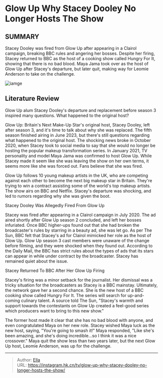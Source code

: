 # Glow Up Why Stacey Dooley No Longer Hosts The Show


## SUMMARY 



  Stacey Dooley was fired from Glow Up after appearing in a Clairol campaign, breaking BBC rules and angering her bosses.   Despite her firing, Stacey returned to BBC as the host of a cooking show called Hungry For It, showing that there is no bad blood.   Maya Jama took over as the host of Glow Up after Stacey&#39;s departure, but later quit, making way for Leomie Anderson to take on the challenge.  

![iamge](https://static1.srcdn.com/wordpress/wp-content/uploads/2023/11/victoria-will-pub-retitled_-glow-up_-why-stacey-dooley-no-longer-hosts-the-show.jpg)

## Literature Review
Glow Up alum Stacey Dooley&#39;s departure and replacement before season 3 inspired many questions. What happened to the original host?




Glow Up: Britain&#39;s Next Make-Up Star&#39;s original host, Stacey Dooley, left after season 3, and it&#39;s time to talk about why she was replaced. The fifth season finished airing in June 2023, but there&#39;s still questions regarding what happened to the original host. The shocking news broke in October 2020, when Stacey took to social media to say that she would no longer be hosting the popular makeup transformation series. In January 2021, TV personality and model Maya Jama was confirmed to host Glow Up. While Stacey made it seem like she was leaving the show on her own terms, it seems more like she was forced out. Fans believe that she was fired.




Glow Up follows 10 young makeup artists in the UK, who are competing against each other to become the next big makeup star in Britain. They&#39;re trying to win a contract assisting some of the world&#39;s top makeup artists. The show airs on BBC and Netflix. Stacey&#39;s departure was shocking, and led to rumors regarding why she was given the boot.


 Stacey Dooley Was Allegedly Fired From Glow Up 
          

Stacey was fired after appearing in a Clairol campaign in July 2020. The ad aired shortly after Glow Up season 2 concluded, and left her bosses infuriated. Once BBC higher-ups found out that she had broken the broadcaster&#39;s rules by starring in a beauty ad, she was let go. As per The Sun, BBC felt that Stacey&#39;s ad for Clairol mimicked her role as the host of Glow Up. Glow Up season 3 cast members were unaware of the change before filming, and they were shocked when they found out. According to the Daily Mail, the BBC has strict rules about the types of ads that its stars can appear in while under contract by the broadcaster. Stacey has remained quiet about the issue.






 Stacey Returned To BBC After Her Glow Up Firing 
          

Stacey&#39;s firing was a minor setback for the journalist. Her dismissal was a tricky situation for the broadcasters as Stacey is a BBC mainstay. Ultimately, the network gave her a second chance. She is the new host of a BBC cooking show called Hungry For It. The series will search for up-and-coming culinary talent. A source told The Sun, &#34;Stacey&#39;s warmth and support towards the contestants on Glow Up created a feel-good series which producers want to bring to this new show.&#34; 

The former host made it clear that she has no bad blood with anyone, and even congratulated Maya on her new role. Stacey wished Maya luck as the new host, saying, &#34;You&#39;re going to smash it!&#34; Maya responded, &#34;Like she&#39;s been amazing, and she&#39;s doing incredible...so I think it was a nice crossover.&#34; Maya quit the show less than two years later, but the next Glow Up host, Leomie Anderson, was up for the challenge.






---

> Author: [Ella](https://instagram.hk.cn/)  
> URL: https://instagram.hk.cn/tv/glow-up-why-stacey-dooley-no-longer-hosts-the-show/  

